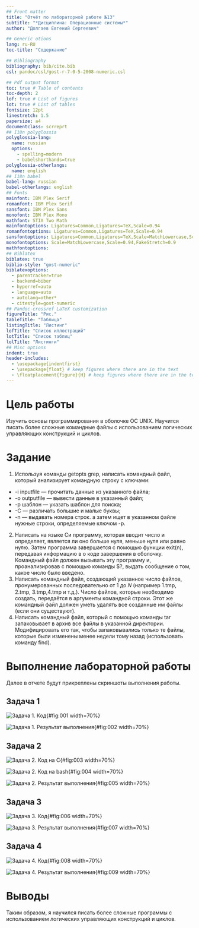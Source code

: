 ```yaml
---
## Front matter
title: "Отчёт по лабораторной работе №13"
subtitle: "*Дисциплина: Операционные системы*"
author: "Долгаев Евгений Сергеевич"

## Generic otions
lang: ru-RU
toc-title: "Содержание"

## Bibliography
bibliography: bib/cite.bib
csl: pandoc/csl/gost-r-7-0-5-2008-numeric.csl

## Pdf output format
toc: true # Table of contents
toc-depth: 2
lof: true # List of figures
lot: true # List of tables
fontsize: 12pt
linestretch: 1.5
papersize: a4
documentclass: scrreprt
## I18n polyglossia
polyglossia-lang:
  name: russian
  options:
	- spelling=modern
	- babelshorthands=true
polyglossia-otherlangs:
  name: english
## I18n babel
babel-lang: russian
babel-otherlangs: english
## Fonts
mainfont: IBM Plex Serif
romanfont: IBM Plex Serif
sansfont: IBM Plex Sans
monofont: IBM Plex Mono
mathfont: STIX Two Math
mainfontoptions: Ligatures=Common,Ligatures=TeX,Scale=0.94
romanfontoptions: Ligatures=Common,Ligatures=TeX,Scale=0.94
sansfontoptions: Ligatures=Common,Ligatures=TeX,Scale=MatchLowercase,Scale=0.94
monofontoptions: Scale=MatchLowercase,Scale=0.94,FakeStretch=0.9
mathfontoptions:
## Biblatex
biblatex: true
biblio-style: "gost-numeric"
biblatexoptions:
  - parentracker=true
  - backend=biber
  - hyperref=auto
  - language=auto
  - autolang=other*
  - citestyle=gost-numeric
## Pandoc-crossref LaTeX customization
figureTitle: "Рис."
tableTitle: "Таблица"
listingTitle: "Листинг"
lofTitle: "Список иллюстраций"
lotTitle: "Список таблиц"
lolTitle: "Листинги"
## Misc options
indent: true
header-includes:
  - \usepackage{indentfirst}
  - \usepackage{float} # keep figures where there are in the text
  - \floatplacement{figure}{H} # keep figures where there are in the text
---
```


# Цель работы

Изучить основы программирования в оболочке ОС UNIX. Научится писать более сложные командные файлы с использованием логических управляющих конструкций и циклов.

# Задание

1. Используя команды getopts grep, написать командный файл, который анализирует командную строку с ключами:
 * -i inputfile — прочитать данные из указанного файла;
 * -o outputfile — вывести данные в указанный файл;
 * -p шаблон — указать шаблон для поиска;
 * -C — различать большие и малые буквы;
 * -n — выдавать номера строк.
а затем ищет в указанном файле нужные строки, определяемые ключом -p.
2. Написать на языке Си программу, которая вводит число и определяет, является ли оно больше нуля, меньше нуля или равно нулю. Затем программа завершается с помощью функции exit(n), передавая информацию в о коде завершения в оболочку. Командный файл должен вызывать эту программу и, проанализировав с помощью команды $?, выдать сообщение о том, какое число было введено.
3. Написать командный файл, создающий указанное число файлов, пронумерованных последовательно от 1 до 𝑁 (например 1.tmp, 2.tmp, 3.tmp,4.tmp и т.д.). Число файлов, которые необходимо создать, передаётся в аргументы командной строки. Этот же командный файл должен уметь удалять все созданные им файлы (если они существуют).
4. Написать командный файл, который с помощью команды tar запаковывает в архив все файлы в указанной директории. Модифицировать его так, чтобы запаковывались только те файлы, которые были изменены менее недели тому назад (использовать команду find).


# Выполнение лабораторной работы

Далее в отчете будут прикреплены скриншоты выполнения работы.

## Задача 1

![Задача 1. Код](image/1.png){#fig:001 width=70%}

![Задача 1. Результат выполнения](image/2.png){#fig:002 width=70%}

## Задача 2

![Задача 2. Код на C](image/3.png){#fig:003 width=70%}

![Задача 2. Код на bash](image/4.png){#fig:004 width=70%}

![Задача 2. Результат выполнения](image/5.png){#fig:005 width=70%}

## Задача 3

![Задача 3. Код](image/6.png){#fig:006 width=70%}

![Задача 3. Результат выполнения](image/7.png){#fig:007 width=70%}

## Задача 4

![Задача 4. Код](image/8.png){#fig:008 width=70%}

![Задача 4. Результат выполнения](image/9.png){#fig:009 width=70%}

# Выводы

Таким образом, я научился писать более сложные программы с использованием логических управляющих конструкций и циклов.

